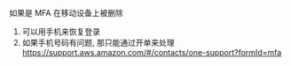 如果是 MFA 在移动设备上被删除
1. 可以用手机来恢复登录
2. 如果手机号码有问题, 那只能通过开单来处理
https://support.aws.amazon.com/#/contacts/one-support?formId=mfa

